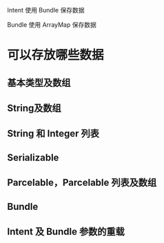 Intent 使用 Bundle 保存数据

Bundle 使用 ArrayMap 保存数据

# 可以存放哪些数据
## 基本类型及数组
## String及数组
## String 和 Integer 列表
## Serializable
## Parcelable，Parcelable 列表及数组
## Bundle
## Intent 及 Bundle 参数的重载
